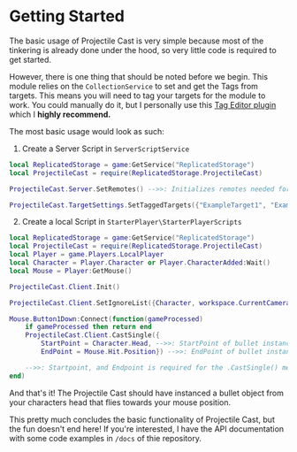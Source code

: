 # Getting Started

The basic usage of Projectile Cast is very simple because most of the tinkering is already done under the hood, so very little code is required to get started.

However, there is one thing that should be noted before we begin. This module relies on the `CollectionService` to set and get the Tags from targets. This means you will need to tag your targets for the module to work. You could manually do it, but I personally use this [Tag Editor plugin](https://www.roblox.com/library/948084095/Tag-Editor) which I **highly recommend.**

The most basic usage would look as such:

1. Create a Server Script in `ServerScriptService`

```lua
local ReplicatedStorage = game:GetService("ReplicatedStorage")
local ProjectileCast = require(ReplicatedStorage.ProjectileCast)

ProjectileCast.Server.SetRemotes() -->>: Initializes remotes needed for server-client communication

ProjectileCast.TargetSettings.SetTaggedTargets({"ExampleTarget1", "ExampleTarget2"}) -->>: Replace my ExampleTargets with your own tagged targets.
```

2. Create a local Script in `StarterPlayer\StarterPlayerScripts`

```lua
local ReplicatedStorage = game:GetService("ReplicatedStorage")
local ProjectileCast = require(ReplicatedStorage.ProjectileCast)
local Player = game.Players.LocalPlayer
local Character = Player.Character or Player.CharacterAdded:Wait()
local Mouse = Player:GetMouse()

ProjectileCast.Client.Init()

ProjectileCast.Client.SetIgnoreList({Character, workspace.CurrentCamera})

Mouse.Button1Down:Connect(function(gameProcessed)
    if gameProcessed then return end
    ProjectileCast.Client.CastSingle({
        StartPoint = Character.Head, -->>: StartPoint of bullet instance
        EndPoint = Mouse.Hit.Position}) -->>: EndPoint of bullet instance

    -->>: Startpoint, and Endpoint is required for the .CastSingle() method to function.
end)
```

And that's it! The Projectile Cast should have instanced a bullet object from your characters head that flies towards your mouse position.

This pretty much concludes the basic functionality of Projectile Cast, but the fun doesn't end here! If you're interested, I have the API documentation with some code examples in `/docs` of thie repository.
